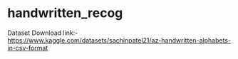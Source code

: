 # handwritten_recog

Dataset Download link:- https://www.kaggle.com/datasets/sachinpatel21/az-handwritten-alphabets-in-csv-format
